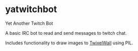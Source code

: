 # yatwitchbot
Yet Another Twitch Bot 

A basic IRC bot to read and send messages to twitch chat. 

Includes functionality to draw images to [TwixelWall](https://twitch.tv/twixelwall) using PIL. 

